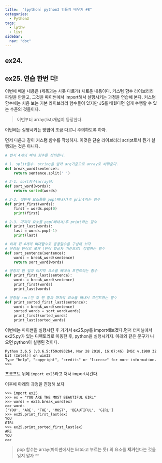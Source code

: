 ```yaml
---
title:  "[python] python3 힘들게 배우기 #8"
categories:
  - Python3
tags:
  - lpthw
  - list
sidebar:
  nav: "doc"
---
```


## ex24. 

## ex25. 연습 한번 더!

이번에 배울 내용은 (제목과는 사뭇 다르게) 새로운 내용이다. 커스텀 함수 라이브러리 파일을 만들고, 그것을 파이썬에서 import해서 실행시키는 과정을 연습해 본다. 커스텀 함수에는 처음 보는 기본 라이브러리 함수들이 있지만 JS를 배웠다면 쉽게 수행할 수 있는 수준의 것들이다. 

> 이번부터 array(list)개념이 등장한다. 

이번에는 실행시키는 방법이 조금 다르니 주의하도록 하자. 

먼저 다음과 같이 커스텀 함수를 작성하자. 이것은 단순 라이브러리 script로서 뭔가 실행되는 것은 아니다. 

```python
# 먼저 4개의 뼈대 함수를 정의한다.

# 1. split함수. string을 받아 arg기준으로 array로 바꿔준다. 
def break_word(sentence):
    return sentence.split(' ')

# 2-1. sort함수(array용)
def sort_word(words):
    return sorted(words)

# 2-2. 첫번째 요소를를 pop(빼내서)후 print하는 함수
def print_first(words):
    first = words.pop(0)
    print(first)

# 2-3. 마지막 요소를 pop(빼내서)후 print하는 함수
def print_last(words):
    last = words.pop(-1)
    print(last)

# 이제 위 4개의 뼈대함수로 응용함수를 구성해 보자
# 문장을 단어로 쪼개 (단어 앞글자 기준으로) 정렬하는 함수
def sort_sentence(sentence):
    words = break_word(sentence)
    return sort_word(words)

# 문장의 맨 앞과 마지막 요소를 빼내서 프린트하는 함수
def print_first_last(sentence):
    words = break_word(sentence)
    print_first(words)
    print_last(words)

# 문장을 sort한 후 맨 앞과 마지막 요소를 빼내서 프린트하는 함수
def print_sorted_first_last(sentence):
    words = break_word(sentence)
    sorted_words = sort_word(words)
    print_first(sorted_words)
    print_last(sorted_words)
```

이번에는 파이썬을 실행시킨 후 거기서 ex25.py를 import해보겠다.먼저 터미널에서 ex25.py가 있는 디렉토리로 이동한 후, python을 실행시키자. 아래와 같은 문구가 나오면 python이 실행된 것이다.  

```
Python 3.6.5 (v3.6.5:f59c0932b4, Mar 28 2018, 16:07:46) [MSC v.1900 32 bit (Intel)] on win32
Type "help", "copyright", "credits" or "license" for more information.
>>> 
```

프롬프트 뒤에 `import ex25`라고 쳐서 import시킨다. 

이후에 아래의 과정을 진행해 보자 

```
>>> import ex25
>>> ex = "YOU ARE THE MOST BEAUTIFUL GIRL"
>>> words = ex25.break_word(ex)
>>> words
['YOU', 'ARE', 'THE', 'MOST', 'BEAUTIFUL', 'GIRL']
>>> ex25.print_first_last(ex)
YOU
GIRL
>>> ex25.print_sorted_first_last(ex)
ARE
YOU
>>>
```

> pop 함수는 array(파이썬에서는 list라고 부르는 듯) 의 요소를 **제거**한다는 것을 잊지 말자 ^^

